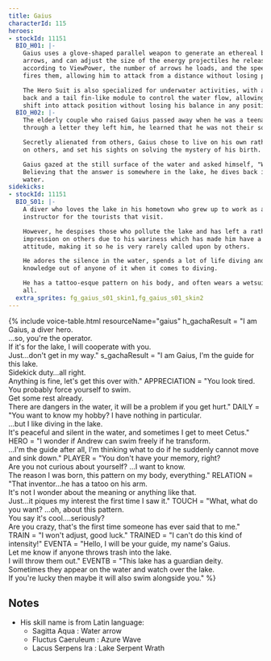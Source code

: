 ```yaml
---
title: Gaius
characterId: 115
heroes:
- stockId: 11151
  BIO_H01: |-
    Gaius uses a glove-shaped parallel weapon to generate an ethereal bow and
    arrows, and can adjust the size of the energy projectiles he releases as arrows
    according to ViewPower, the number of arrows he loads, and the speed at which he
    fires them, allowing him to attack from a distance without losing power.

    The Hero Suit is also specialized for underwater activities, with a ring on the
    back and a tail fin-like module to control the water flow, allowing the hero to
    shift into attack position without losing his balance in any position.
  BIO_H02: |-
    The elderly couple who raised Gaius passed away when he was a teenager, and
    through a letter they left him, he learned that he was not their son by blood.

    Secretly alienated from others, Gaius chose to live on his own rather than rely
    on others, and set his sights on solving the mystery of his birth.

    Gaius gazed at the still surface of the water and asked himself, "Who am I?
    Believing that the answer is somewhere in the lake, he dives back into the
    water.
sidekicks:
- stockId: 11151
  BIO_S01: |-
    A diver who loves the lake in his hometown who grew up to work as a guide
    instructor for the tourists that visit.

    However, he despises those who pollute the lake and has left a rather scary
    impression on others due to his wariness which has made him have a very intense
    attitude, making it so he is very rarely called upon by others.

    He adores the silence in the water, spends a lot of life diving and has the most
    knowledge out of anyone of it when it comes to diving.

    He has a tattoo-esque pattern on his body, and often wears a wetsuit to hide it
    all.
  extra_sprites: fg_gaius_s01_skin1,fg_gaius_s01_skin2
---
```


{% include voice-table.html resourceName="gaius"
h_gachaResult = "I am Gaius, a diver hero.<br>…so, you're the operator.<br>If it's for the lake, I will cooperate with you.<br>Just…don't get in my way."
s_gachaResult = "I am Gaius, I'm the guide for this lake.<br>Sidekick duty…all right.<br>Anything is fine, let's get this over with."
APPRECIATION = "You look tired.<br>You probably force yourself to swim.<br>Get some rest already.<br>There are dangers in the water, it will be a problem if you get hurt."
DAILY = "You want to know my hobby? I have nothing in particular.<br>…but I like diving in the lake.<br>It's peaceful and silent in the water, and sometimes I get to meet Cetus."
HERO = "I wonder if Andrew can swim freely if he transform.<br>…I'm the guide after all, I'm thinking what to do if he suddenly cannot move and sink down."
PLAYER = "You don't have your memory, right?<br>Are you not curious about yourself? …I want to know.<br>The reason I was born, this pattern on my body, everything."
RELATION = "That inventor…he has a tatoo on his arm.<br>It's not I wonder about the meaning or anything like that.<br>Just…it piques my interest the first time I saw it."
TOUCH = "What, what do you want? …oh, about this pattern.<br>You say it's cool....seriously?<br>Are you crazy, that's the first time someone has ever said that to me."
TRAIN = "I won't adjust, good luck."
TRAINED = "I can't do this kind of intensity!"
EVENTA = "Hello, I will be your guide, my name's Gaius.<br>Let me know if anyone throws trash into the lake.<br>I will throw them out."
EVENTB = "This lake has a guardian deity.<br>Sometimes they appear on the water and watch over the lake.<br>If you're lucky then maybe it will also swim alongside you."
%}

## Notes

- His skill name is from Latin language:
  - Sagitta Aqua : Water arrow
  - Fluctus Caeruleum  : Azure Wave
  - Lacus Serpens Ira : Lake Serpent Wrath
